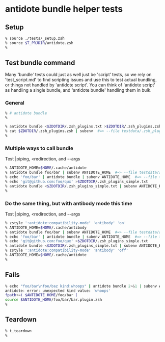 # antidote bundle helper tests

## Setup

```zsh
% source ./tests/_setup.zsh
% source $T_PRJDIR/antidote.zsh
%
```

## Test bundle command

Many 'bundle' tests could just as well just be 'script' tests, so we rely on
'test_script.md' to find scripting issues and use this to test actual bundling,
or things not handled by 'antidote script'. You can think of 'antidote script' as
handling a single bundle, and 'antidote bundle' handling them in bulk.

### General

```zsh
% # antidote bundle
%
```

```zsh
% antidote bundle <$ZDOTDIR/.zsh_plugins.txt >$ZDOTDIR/.zsh_plugins.zsh
% cat $ZDOTDIR/.zsh_plugins.zsh | subenv  #=> --file testdata/.zsh_plugins.zsh
%
```

### Multiple ways to call bundle

Test \|piping, \<redirection, and --args

```zsh
% ANTIDOTE_HOME=$HOME/.cache/antidote
% antidote bundle foo/bar | subenv ANTIDOTE_HOME  #=> --file testdata/script-foobar.zsh
% echo 'foo/bar' | antidote bundle | subenv ANTIDOTE_HOME  #=> --file testdata/script-foobar.zsh
% echo 'git@github.com:foo/qux' >$ZDOTDIR/.zsh_plugins_simple.txt
% antidote bundle <$ZDOTDIR/.zsh_plugins_simple.txt | subenv ANTIDOTE_HOME  #=> --file testdata/script-fooqux.zsh
%
```

### Do the same thing, but with antibody mode this time

Test \|piping, \<redirection, and --args

```zsh
% zstyle ':antidote:compatibility-mode' 'antibody' 'on'
% ANTIDOTE_HOME=$HOME/.cache/antibody
% antidote bundle foo/bar | subenv ANTIDOTE_HOME  #=> --file testdata/antibody/script-foobar.zsh
% echo 'foo/bar' | antidote bundle | subenv ANTIDOTE_HOME  #=> --file testdata/antibody/script-foobar.zsh
% echo 'git@github.com:foo/qux' >$ZDOTDIR/.zsh_plugins_simple.txt
% antidote bundle <$ZDOTDIR/.zsh_plugins_simple.txt | subenv ANTIDOTE_HOME  #=> --file testdata/antibody/script-fooqux.zsh
% zstyle ':antidote:compatibility-mode' 'antibody' 'off'
% ANTIDOTE_HOME=$HOME/.cache/antidote
%
```

## Fails

```zsh
% echo "foo/bar\nfoo/baz kind:whoops" | antidote bundle 2>&1 | subenv ANTIDOTE_HOME
antidote: error: unexpected kind value: 'whoops'
fpath+=( $ANTIDOTE_HOME/foo/bar )
source $ANTIDOTE_HOME/foo/bar/bar.plugin.zsh
%
```

## Teardown

```zsh
% t_teardown
%
```
